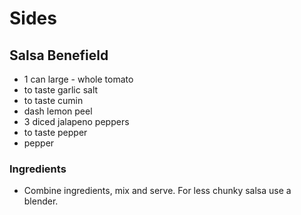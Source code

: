 # Sides

## Salsa Benefield

* 1 can large - whole tomato
* to taste garlic salt
* to taste cumin
* dash lemon peel
* 3 diced jalapeno peppers
* to taste pepper
* pepper

### Ingredients

* Combine ingredients, mix and serve. For less chunky salsa use a blender.
